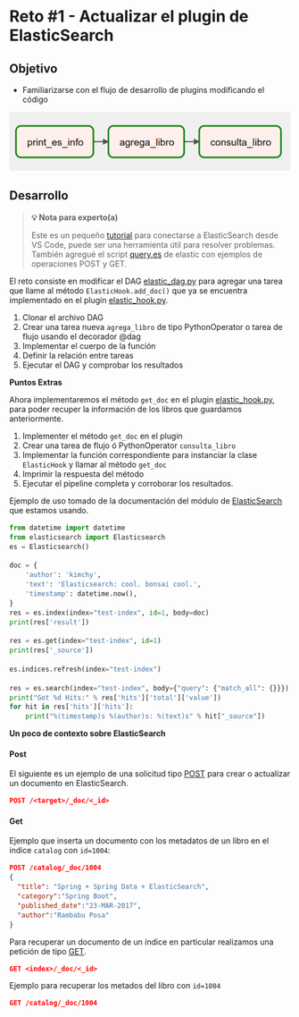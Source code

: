 # Reto #1 - Actualizar el plugin de ElasticSearch

## Objetivo

* Familiarizarse con el flujo de desarrollo de plugins modificando el código

![imagen](2023-04-29-15-47-32.png)
## Desarrollo

>**💡 Nota para experto(a)**
>
> Este es un pequeño [tutorial](https://medium.com/codex/elasticsearch-for-dummies-part-1-be184a739b60) para conectarse a ElasticSearch desde VS Code, puede ser una herramienta útil para resolver problemas.
> También agregué el script [query.es](/Sesion-07/Ejemplo-01/assets/query.es) de elastic con ejemplos de operaciones POST y GET.


El reto consiste en modificar el DAG [elastic_dag.py](/Sesion-07/Ejemplo-01/assets/dags/elastic_dag.py) para agregar una tarea que llame al método `ElasticHook.add_doc()` que ya se encuentra implementado en el plugin [elastic_hook.py](/Sesion-07/Ejemplo-01/assets/plugins/elastic_hook.py).


1. Clonar el archivo DAG
2. Crear una tarea nueva `agrega_libro` de tipo PythonOperator o tarea de flujo usando el decorador @dag
3. Implementar el cuerpo de la función
4. Definir la relación entre tareas
5. Ejecutar el DAG y comprobar los resultados

**Puntos Extras**

Ahora implementaremos el método `get_doc` en el plugin [elastic_hook.py](/Sesion-07/Ejemplo-01/assets/plugins/elastic_hook.py), para poder recuper la información de los libros que guardamos anteriormente.

1. Implementer el método `get_doc` en el plugin
2. Crear una tarea de flujo ó PythonOperator `consulta_libro`
3. Implementar la función correspondiente para instanciar la clase `ElasticHook` y llamar al método `get_doc`
4. Imprimir la respuesta del método
5. Ejecutar el pipeline completa y corroborar los resultados.

Ejemplo de uso tomado de la documentación del módulo de [ElasticSearch](https://elasticsearch-py.readthedocs.io/en/v7.13.4/) que estamos usando.

```python
from datetime import datetime
from elasticsearch import Elasticsearch
es = Elasticsearch()

doc = {
    'author': 'kimchy',
    'text': 'Elasticsearch: cool. bonsai cool.',
    'timestamp': datetime.now(),
}
res = es.index(index="test-index", id=1, body=doc)
print(res['result'])

res = es.get(index="test-index", id=1)
print(res['_source'])

es.indices.refresh(index="test-index")

res = es.search(index="test-index", body={"query": {"match_all": {}}})
print("Got %d Hits:" % res['hits']['total']['value'])
for hit in res['hits']['hits']:
    print("%(timestamp)s %(author)s: %(text)s" % hit["_source"])
```

**Un poco de contexto sobre ElasticSearch**

#### Post
El siguiente es un ejemplo de una solicitud tipo [POST](https://www.elastic.co/guide/en/elasticsearch/reference/master/docs-index_.html
) para crear o actualizar un documento en ElasticSearch.

```json
POST /<target>/_doc/<_id>
```

#### Get

Ejemplo que inserta un documento con los metadatos de un libro en el indice `catalog` con `id=1004`:

```json
POST /catalog/_doc/1004
{
  "title": "Spring + Spring Data + ElasticSearch",
  "category":"Spring Boot",
  "published_date":"23-MAR-2017",
  "author":"Rambabu Posa"
}
```
Para recuperar un documento de un índice en particular realizamos una petición de tipo [GET](https://www.elastic.co/guide/en/elasticsearch/reference/master/docs-get.html).

```JSON
GET <index>/_doc/<_id>
```

Ejemplo para recuperar los metados del libro con `id=1004`

```JSON
GET /catalog/_doc/1004
```

